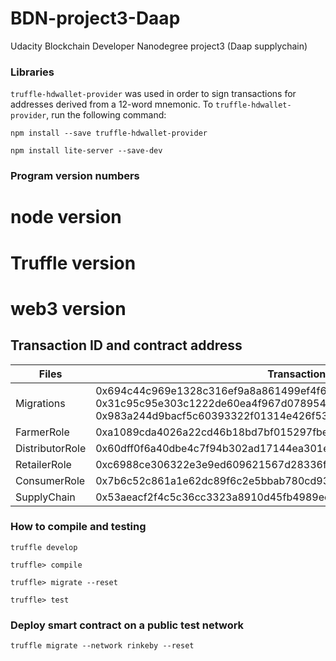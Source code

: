 # BDN-project3-Daap
Udacity Blockchain Developer Nanodegree project3 (Daap supplychain)

### Libraries
`truffle-hdwallet-provider` was used in order to sign transactions for addresses derived from a 12-word mnemonic.
To `truffle-hdwallet-provider`, run the following command:

`npm install --save truffle-hdwallet-provider`

`npm install lite-server --save-dev`

### Program version numbers


# node version


# Truffle version


# web3 version


## Transaction ID and contract address
| Files | Transaction ID | Contract address |
| ------------- | ------------- | ------------- |
| Migrations | 0x694c44c969e1328c316ef9a8a861499ef4f6b384eab5d6d9869d1718d0f3ae11, <br />0x31c95c95e303c1222de60ea4f967d078954f896b699ba9c8f7834fe77ab78dda, <br /> 0x983a244d9bacf5c60393322f01314e426f53dd23552484e868e8afc3d67d516e | 0xe24914f85e880e4677d0dbdd926849e012da7698 | 
| FarmerRole | 0xa1089cda4026a22cd46b18bd7bf015297fbe56bc5ca74110961041efe4da16b4 | 0xf36c5d3a7fb6347839ce50b4425c4e58777e4c49 |
| DistributorRole | 0x60dff0f6a40dbe4c7f94b302ad17144ea301e4a31d1126e5e1005e23e85f6407 | 0x7a7bc0d53f44537ad3f094f0fcbb820037bb259e |
| RetailerRole | 0xc6988ce306322e3e9ed609621567d28336f7019ae56757ba3804613ce299b665 | 0x22f81ce821e6049cceef758fc7c015aec40d139e |
| ConsumerRole | 0x7b6c52c861a1e62dc89f6c2e5bbab780cd939b74eec040be0a34fe5c52dec4d1 | 0x1dd994676037ba894ef5d8dc7b348e1b7dd56ac4 |
| SupplyChain | 0x53aeacf2f4c5c36cc3323a8910d45fb4989ee16a9bde3fe5fc109300f5d7a031 | 0x2f8fb38f8a908a187bd03ac6d58b93d7df57c373 |


### How to compile and testing
`truffle develop`

`truffle> compile`

`truffle> migrate --reset`

`truffle> test`

### Deploy smart contract on a public test network
`truffle migrate --network rinkeby --reset`
